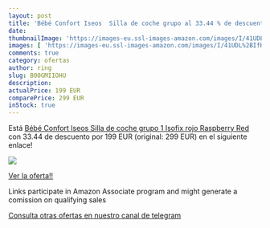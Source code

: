 ```yaml
---
layout: post
title: 'Bébé Confort Iseos  Silla de coche grupo al 33.44 % de descuento'
date: 
thumbnailImage: 'https://images-eu.ssl-images-amazon.com/images/I/41UDL%2BIfKeL._SL200_.jpg'
images: [ 'https://images-eu.ssl-images-amazon.com/images/I/41UDL%2BIfKeL._SL200_.jpg' ]
comments: true
category: ofertas
author: ring
slug: B00GMIIOHU
description:
actualPrice: 199 EUR
comparePrice: 299 EUR
inStock: true
---
```


Está [Bébé Confort Iseos  Silla de coche grupo 1 Isofix  rojo  Raspberry Red ](https://www.amazon.es/dp/B00GMIIOHU/?tag=tolees-21) con 33.44 de descuento por 199 EUR (original: 299 EUR) en el siguiente enlace!

[![](https://images-eu.ssl-images-amazon.com/images/I/41UDL%2BIfKeL._SL200_.jpg)](https://www.amazon.es/dp/B00GMIIOHU/?tag=tolees-21)

[Ver la oferta!!](https://www.amazon.es/dp/B00GMIIOHU/?tag=tolees-21)

Links participate in Amazon Associate program and might generate a comission on qualifying sales

[Consulta otras ofertas en nuestro canal de telegram](https://t.me/s/ofertas25)
